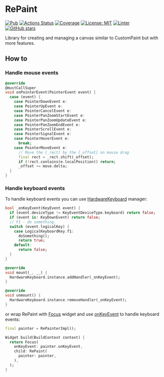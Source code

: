 # RePaint

[![Pub](https://img.shields.io/pub/v/repaint.svg)](https://pub.dev/packages/repaint)
[![Actions Status](https://github.com/PlugFox/repaint/actions/workflows/checkout.yml/badge.svg)](https://github.com/PlugFox/repaint/actions)
[![Coverage](https://codecov.io/gh/PlugFox/repaint/branch/master/graph/badge.svg)](https://codecov.io/gh/PlugFox/repaint)
[![License: MIT](https://img.shields.io/badge/license-MIT-purple.svg)](https://opensource.org/licenses/MIT)
[![Linter](https://img.shields.io/badge/style-linter-40c4ff.svg)](https://pub.dev/packages/linter)
[![GitHub stars](https://img.shields.io/github/stars/plugfox/repaint?style=social)](https://github.com/plugfox/repaint/)

Library for creating and managing a canvas similar to CustomPaint but with more features.

## How to

### Handle mouse events

```dart
@override
@mustCallSuper
void onPointerEvent(PointerEvent event) {
  case (event) {
    case PointerDownEvent e:
    case PointerUpEvent e:
    case PointerCancelEvent e:
    case PointerPanZoomStartEvent e:
    case PointerPanZoomUpdateEvent e:
    case PointerPanZoomEndEvent e:
    case PointerScrollEvent e:
    case PointerSignalEvent e:
    case PointerHoverEvent e:
      break;
    case PointerMoveEvent e:
      // Move the [_rect] by the [_offset] on mouse drag
      final rect = _rect.shift(_offset);
      if (!rect.contains(e.localPosition)) return;
      _offset += move.delta;
  }
}
```

### Handle keyboard events

To handle keyboard events you can use [HardwareKeyboard](https://api.flutter.dev/flutter/services/HardwareKeyboard-class.html) manager:

```dart
bool _onKeyEvent(KeyEvent event) {
  if (event.deviceType != KeyEventDeviceType.keyboard) return false;
  if (event is! KeyDownEvent) return false;
  // F1 - do something
  switch (event.logicalKey) {
    case LogicalKeyboardKey.f1:
      doSomething();
      return true;
    default:
      return false;
  }
}

@override
void mount(_, __) {
  HardwareKeyboard.instance.addHandler(_onKeyEvent);
}

@override
void unmount() {
  HardwareKeyboard.instance.removeHandler(_onKeyEvent);
}
```

or wrap RePaint with [Focus](https://api.flutter.dev/flutter/widgets/Focus-class.html) widget and use [onKeyEvent](https://api.flutter.dev/flutter/widgets/Focus/onKeyEvent.html) to handle keyboard events:

```dart
final painter = RePainterImpl();

Widget build(BuildContext context) {
  return Focus(
    onKeyEvent: painter.onKeyEvent,
    child: RePaint(
      painter: painter,
    ),
  );
}
```
